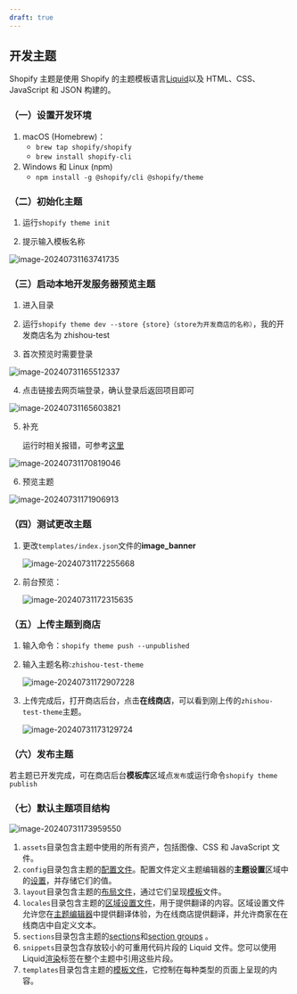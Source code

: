 ```yaml
---
draft: true
---
```


## 开发主题

Shopify 主题是使用 Shopify 的主题模板语言[Liquid](https://link.juejin.cn/?target=https%3A%2F%2Fshopify.dev%2Fapi%2Fliquid)以及 HTML、CSS、JavaScript 和 JSON 构建的。

### （一）设置开发环境

1. macOS (Homebrew)：
   - `brew tap shopify/shopify`
   - `brew install shopify-cli`
2. Windows 和 Linux (npm)
   - `npm install -g @shopify/cli @shopify/theme`

### （二）初始化主题

1. 运行`shopify theme init`

2. 提示输入模板名称

![image-20240731163741735](/frameworks/shopify/image-20240731163741735.png)

### （三）启动本地开发服务器预览主题

1. 进入目录

2. 运行`shopify theme dev --store {store}（store为开发商店的名称）`，我的开发商店名为 zhishou-test

3. 首次预览时需要登录

![image-20240731165512337](/frameworks/shopify/image-20240731165512337.png)

4. 点击链接去网页端登录，确认登录后返回项目即可

![image-20240731165603821](/frameworks/shopify/image-20240731165603821.png)

5. 补充

   运行时相关报错，可参考[这里](https://community.shopify.com/c/shopify-cli-and-tools/quot-error-failed-to-build-gem-native-extension-quot-after/m-p/2535537)

![image-20240731170819046](/frameworks/shopify/image-20240731170819046.png)

6. 预览主题

![image-20240731171906913](/frameworks/shopify/image-20240731171906913.png)

### （四）测试更改主题

1. 更改`templates/index.json`文件的**image_banner**

   ![image-20240731172255668](/frameworks/shopify/image-20240731172255668.png)

2. 前台预览：

   ![image-20240731172315635](/frameworks/shopify/image-20240731172315635.png)

### （五）上传主题到商店

1. 输入命令：`shopify theme push --unpublished`

2. 输入主题名称:`zhishou-test-theme`

   ![image-20240731172907228](/frameworks/shopify/image-20240731172907228.png)

3. 上传完成后，打开商店后台，点击**在线商店**，可以看到刚上传的`zhishou-test-theme`主题。

   ![image-20240731173129724](/frameworks/shopify/image-20240731173129724.png)

### （六）发布主题

若主题已开发完成，可在商店后台**模板库**区域点`发布`或运行命令`shopify theme publish`

### （七）默认主题项目结构

![image-20240731173959550](/frameworks/shopify/image-20240731173959550.png)

1. `assets`目录包含主题中使用的所有资产，包括图像、CSS 和 JavaScript 文件。
2. `config`目录包含主题的[配置文件](https://shopify.dev/docs/storefronts/themes/architecture/config)。配置文件定义主题编辑器的**主题设置**区域中的[设置](https://shopify.dev/docs/storefronts/themes/architecture/settings)，并存储它们的值。
3. `layout`目录包含主题的[布局文件](https://shopify.dev/docs/storefronts/themes/architecture/layouts)，通过它们呈现[模板](https://shopify.dev/docs/storefronts/themes/architecture#templates)文件。
4. `locales`目录包含主题的[区域设置文件](https://shopify.dev/docs/storefronts/themes/architecture/locales)，用于提供翻译的内容。区域设置文件允许您在[主题编辑器](https://shopify.dev/docs/storefronts/themes/tools/online-editor)中提供翻译体验，为在线商店提供翻译，并允许商家在在线商店中自定义文本。
5. `sections`目录包含主题的[sections](https://shopify.dev/docs/storefronts/themes/architecture/sections)和[section groups](https://shopify.dev/docs/storefronts/themes/architecture/section-groups) 。
6. `snippets`目录包含存放较小的可重用代码片段的 Liquid 文件。您可以使用 Liquid[渲染](https://shopify.dev/docs/api/liquid/tags/render)标签在整个主题中引用这些片段。
7. `templates`目录包含主题的[模板文件](https://shopify.dev/docs/storefronts/themes/architecture/templates)，它控制在每种类型的页面上呈现的内容。

